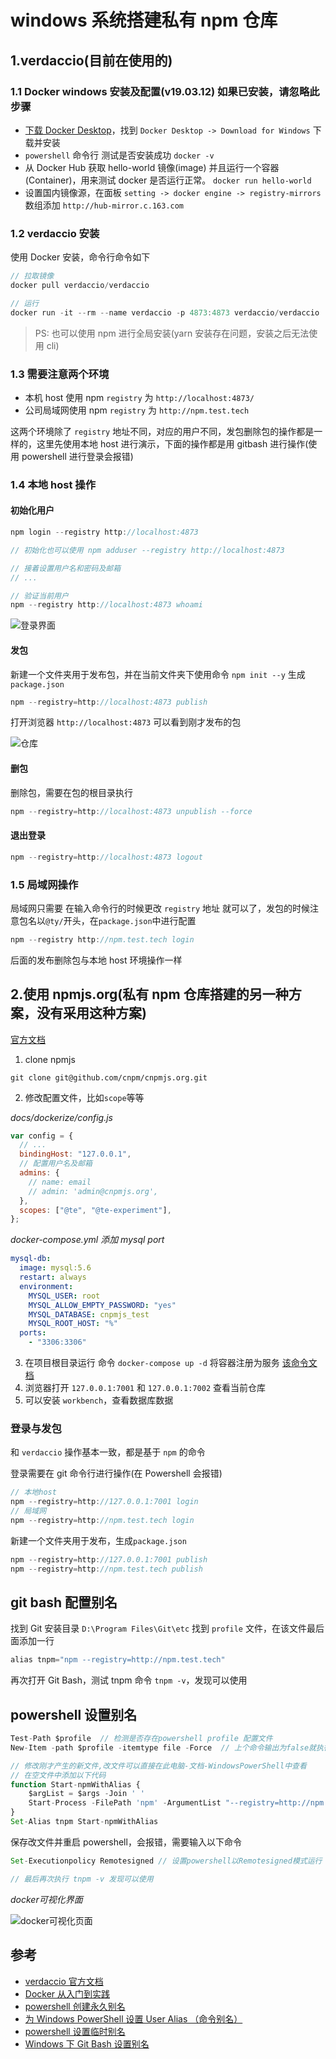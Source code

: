 # windows 系统搭建私有 npm 仓库

## 1.verdaccio(目前在使用的)

### 1.1 Docker windows 安装及配置(v19.03.12) 如果已安装，请忽略此步骤

- [下载 Docker Desktop](https://www.docker.com/get-started)，找到 `Docker Desktop -> Download for Windows` 下载并安装
- `powershell` 命令行 测试是否安装成功 `docker -v`
- 从 Docker Hub 获取 hello-world 镜像(image) 并且运行一个容器(Container)，用来测试 docker 是否运行正常。 `docker run hello-world`
- 设置国内镜像源，在面板 `setting -> docker engine -> registry-mirrors` 数组添加 `http://hub-mirror.c.163.com`

### 1.2 verdaccio 安装

使用 Docker 安装，命令行命令如下

```js
// 拉取镜像
docker pull verdaccio/verdaccio

// 运行
docker run -it --rm --name verdaccio -p 4873:4873 verdaccio/verdaccio
```

> PS: 也可以使用 npm 进行全局安装(yarn 安装存在问题，安装之后无法使用 cli)

### 1.3 需要注意两个环境

- 本机 host 使用 npm `registry` 为 `http://localhost:4873/`
- 公司局域网使用 npm `registry` 为 `http://npm.test.tech`

这两个环境除了 `registry` 地址不同，对应的用户不同，发包删除包的操作都是一样的，这里先使用本地 host 进行演示，下面的操作都是用 gitbash 进行操作(使用 powershell 进行登录会报错)

### 1.4 本地 host 操作

#### 初始化用户

```js
npm login --registry http://localhost:4873

// 初始化也可以使用 npm adduser --registry http://localhost:4873

// 接着设置用户名和密码及邮箱
// ...

// 验证当前用户
npm --registry http://localhost:4873 whoami
```

![登录界面](./images/private_npm/Snipaste_2020-10-13_09-31-14.png)

#### 发包

新建一个文件夹用于发布包，并在当前文件夹下使用命令 `npm init --y` 生成 `package.json`

```js
npm --registry=http://localhost:4873 publish
```

打开浏览器 `http://localhost:4873` 可以看到刚才发布的包

![仓库](./images/private_npm/Snipaste_2020-10-13_09-33-27.png)

#### 删包

删除包，需要在包的根目录执行

```js
npm --registry=http://localhost:4873 unpublish --force
```

#### 退出登录

```js
npm --registry=http://localhost:4873 logout
```

### 1.5 局域网操作

局域网只需要 在输入命令行的时候更改 `registry` 地址 就可以了，发包的时候注意包名以`@ty/`开头，在`package.json`中进行配置

```js
npm --registry http://npm.test.tech login
```

后面的发布删除包与本地 host 环境操作一样

## 2.使用 npmjs.org(私有 npm 仓库搭建的另一种方案，没有采用这种方案)

[官方文档](https://github.com/cnpm/cnpmjs.org)

1. clone npmjs

`git clone git@github.com/cnpm/cnpmjs.org.git`

2. 修改配置文件，比如`scope`等等

_docs/dockerize/config.js_

```js
var config = {
  // ...
  bindingHost: "127.0.0.1",
  // 配置用户名及邮箱
  admins: {
    // name: email
    // admin: 'admin@cnpmjs.org',
  },
  scopes: ["@te", "@te-experiment"],
};
```

_docker-compose.yml 添加 mysql port_

```yml
mysql-db:
  image: mysql:5.6
  restart: always
  environment:
    MYSQL_USER: root
    MYSQL_ALLOW_EMPTY_PASSWORD: "yes"
    MYSQL_DATABASE: cnpmjs_test
    MYSQL_ROOT_HOST: "%"
  ports:
    - "3306:3306"
```

3. 在项目根目录运行 命令 `docker-compose up -d` 将容器注册为服务 [该命令文档](https://docs.docker.com/compose/reference/up/)
4. 浏览器打开 `127.0.0.1:7001` 和 `127.0.0.1:7002` 查看当前仓库
5. 可以安装 `workbench`，查看数据库数据

### 登录与发包

和 `verdaccio` 操作基本一致，都是基于 `npm` 的命令

登录需要在 git 命令行进行操作(在 Powershell 会报错)

```js
// 本地host
npm --registry=http://127.0.0.1:7001 login
// 局域网
npm --registry=http://npm.test.tech login
```

新建一个文件夹用于发布，生成`package.json`

```js
npm --registry=http://127.0.0.1:7001 publish
npm --registry=http://npm.test.tech publish
```

## git bash 配置别名

找到 Git 安装目录 `D:\Program Files\Git\etc` 找到 `profile` 文件，在该文件最后面添加一行

```js
alias tnpm="npm --registry=http://npm.test.tech"
```

再次打开 Git Bash，测试 tnpm 命令 `tnpm -v`，发现可以使用

## powershell 设置别名

```js
Test-Path $profile  // 检测是否存在powershell profile 配置文件
New-Item -path $profile -itemtype file -Force  // 上个命令输出为false就执行本命令，生成一个profile文件

// 修改刚才产生的新文件,改文件可以直接在此电脑-文档-WindowsPowerShell中查看
// 在空文件中添加以下代码
function Start-npmWithAlias {
    $argList = $args -Join ' '
    Start-Process -FilePath 'npm' -ArgumentList "--registry=http://npm.test.tech $argList"  -NoNewWindow
}
Set-Alias tnpm Start-npmWithAlias
```

保存改文件并重启 powershell，会报错，需要输入以下命令

```js
Set-Executionpolicy Remotesigned // 设置powershell以Remotesigned模式运行

// 最后再次执行 tnpm -v 发现可以使用
```

*docker可视化界面*

![docker可视化页面](./images/private_npm/Snipaste_2020-10-13_09-49-33.png)

## 参考

- [verdaccio 官方文档](https://verdaccio.org/docs/zh-CN/docker)
- [Docker 从入门到实践](https://yeasy.gitbook.io/docker_practice/)
- [powershell 创建永久别名](https://blog.csdn.net/weixin_34850743/article/details/100124969)
- [为 Windows PowerShell 设置 User Alias （命令别名）](https://zhuanlan.zhihu.com/p/74881435)
- [powershell 设置临时别名](https://segmentfault.com/q/1010000005644861?_ea=908503)
- [Windows 下 Git Bash 设置别名](https://www.jianshu.com/p/10d013b6e239)
